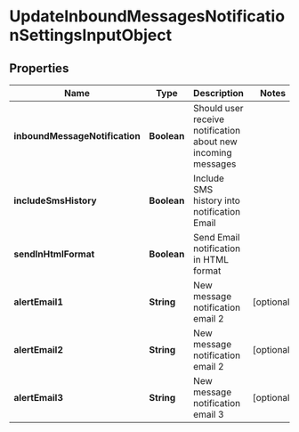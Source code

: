 
# UpdateInboundMessagesNotificationSettingsInputObject

## Properties
Name | Type | Description | Notes
------------ | ------------- | ------------- | -------------
**inboundMessageNotification** | **Boolean** | Should user receive notification about new incoming messages | 
**includeSmsHistory** | **Boolean** | Include SMS history into notification Email | 
**sendInHtmlFormat** | **Boolean** | Send Email notification in HTML format | 
**alertEmail1** | **String** | New message notification email 2 |  [optional]
**alertEmail2** | **String** | New message notification email 2 |  [optional]
**alertEmail3** | **String** | New message notification email 3 |  [optional]



